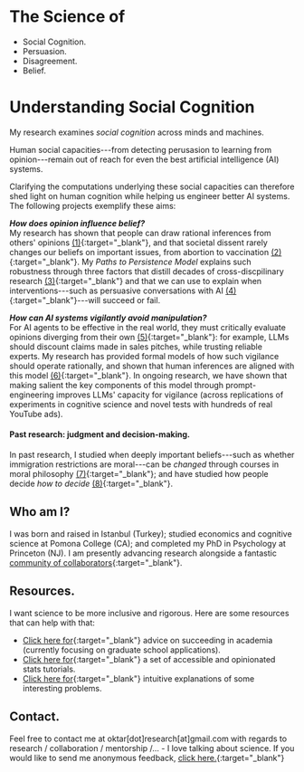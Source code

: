<div class="content hideonphone">
  <div class="content__container">
    <h1 class="content__container__text">
      The Science of
    </h1>
    <ul class="content__container__list">
     <li class="content__container__list__item">Social&nbsp;Cognition.</li>
      <li class="content__container__list__item">Persuasion.</li>
      <li class="content__container__list__item">Disagreement.</li>
      <li class="content__container__list__item">Belief.</li>
    </ul>
  </div>
</div>
<div class="hideonpc">
  <h1> Understanding Social Cognition</h1>
</div>
My research examines <i>social cognition</i> across minds and machines. 

Human social capacities---from detecting perusasion to learning from opinion---remain out of reach for even the best artificial intelligence (AI) systems. 

Clarifying the computations underlying these social capacities can therefore shed light on human cognition while helping us engineer better AI systems. The following projects exemplify these aims:

**_How does opinion influence belief?_**<br>
My research has shown that people can draw rational inferences from others' opinions [(1)](./assets/papers/Oktar_Learning_From_Aggregated_Opinion.pdf){:target="_blank"}, and that societal dissent rarely changes our beliefs on important issues, from abortion to vaccination [(2)](https://osf.io/preprints/psyarxiv/9t6va){:target="_blank"}. My _Paths to Persistence Model_ explains such robustness through three factors that distill decades of cross-discpilinary research [(3)](./assets/papers/Oktar_How_Aggregated_Opinions_Shape_Beliefs.pdf){:target="_blank"} and that we can use to explain when interventions---such as persuasive conversations with AI [(4)](https://arxiv.org/abs/2505.09662){:target="_blank"}---will succeed or fail.
<!-- <img src="https://keremoktar.com/assets/images/natrevpsy_cover.png" alt="cover_article" > -->

**_How can AI systems vigilantly avoid manipulation?_**<br>
For AI agents to be effective in the real world, they must critically evaluate opinions diverging from their own [(5)](./assets/papers/Oktar_Dimensions_of_Disagreement.pdf){:target="_blank"}: for example, LLMs should discount claims made in sales pitches, while trusting reliable experts. My research has provided formal models of how such vigilance should operate rationally, and shown that human inferences are aligned with this model [(6)](https://escholarship.org/uc/item/3kv0c8b7#main){:target="_blank"}. In ongoing research, we have shown that making salient the key components of this model through prompt-engineering improves LLMs' capacity for vigilance (across replications of experiments in cognitive science and novel tests with hundreds of real YouTube ads). 
#### Past research: judgment and decision-making.
In past research, I studied when deeply important beliefs---such as whether immigration restrictions are moral---can be _changed_ through courses in moral philosophy [(7)](https://doi.org/10.1016/j.cognition.2023.105434){:target="_blank"}; and have studied how people decide _how to decide_ [(8)](https://www.sciencedirect.com/science/article/pii/S0010027722000099){:target="_blank"}.
<!-- [Click here](./other-research.md) for other areas of my research. -->

## Who am I?
I was born and raised in Istanbul (Turkey); studied economics and cognitive science at Pomona College (CA); and completed my PhD in Psychology at Princeton (NJ). I am presently advancing research alongside a fantastic [community of collaborators](./collaborators.md){:target="_blank"}.

## Resources.
I want science to be more inclusive and rigorous. Here are some resources that can help with that:
- [Click here for](/advice.md){:target="_blank"} advice on succeeding in academia (currently focusing on graduate school applications). 
- [Click here for](/stats.md){:target="_blank"} a set of accessible and opinionated stats tutorials. 
- [Click here for](/intuition.md){:target="_blank"} intuitive explanations of some interesting problems.
<!-- - If you are here for my database of controversial issues: [Clicking here will take you to a JSON formatted list.](https://github.com/keremoktar/disagreement_statsampling/blob/main/issues.js){:target="_blank"}
-->
  
## Contact.
Feel free to contact me at oktar[dot]research[at]gmail.com with regards to research / collaboration / mentorship /... - I love talking about science. If you would like to send me anonymous feedback, [click here.](https://docs.google.com/forms/d/1t2G5ZI214eO0Qs7lT00XGp47SAOlQRsedRkwc87SUnY){:target="_blank"}
